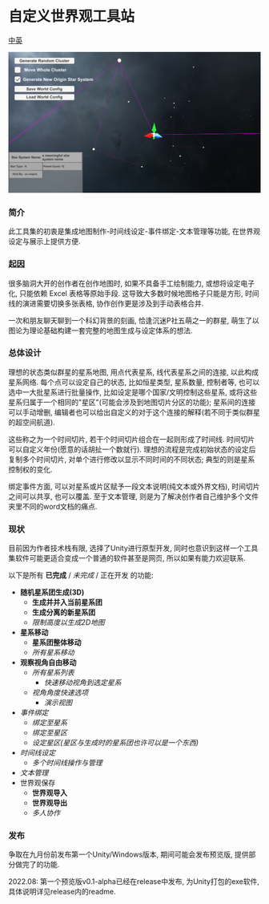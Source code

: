 # 自定义世界观工具站

[中英](./readme.md)

![current status screenshot](./current.png)

### 简介

此工具集的初衷是集成地图制作-时间线设定-事件绑定-文本管理等功能, 在世界观设定与展示上提供方便. 

### 起因

很多脑洞大开的创作者在创作地图时, 如果不具备手工绘制能力, 或想将设定电子化, 只能依赖 Excel 表格等原始手段. 这导致大多数时候地图格子只能是方形, 时间线的演进需要切换多张表格, 协作创作更是涉及到手动表格合并. 

一次和朋友聊天聊到一个科幻背景的刻画, 恰逢沉迷P社五萌之一的群星, 萌生了以图论为理论基础构建一套完整的地图生成与设定体系的想法. 

### 总体设计

理想的状态类似群星的星系地图, 用点代表星系, 线代表星系之间的连接, 以此构成星系网络. 每个点可以设定自己的状态, 比如恒星类型, 星系数量, 控制者等, 也可以选中一大批星系进行批量操作, 比如设定是哪个国家/文明控制这些星系, 或将这些星系归属于一个相同的"星区"(可能会涉及到地图切片分区的功能); 星系间的连接可以手动增删, 编辑者也可以给出自定义的对于这个连接的解释(若不同于类似群星的超空间航道). 

这些称之为一个时间切片, 若干个时间切片组合在一起则形成了时间线. 时间切片可以自定义年份(愿意的话胡扯一个数就行). 理想的流程是完成初始状态的设定后复制多个时间切片, 对单个进行修改以显示不同时间的不同状态; 典型的则是星系控制权的变化. 

绑定事件方面, 可以对星系或片区赋予一段文本说明(纯文本或外界文档), 时间切片之间可以共享, 也可以覆盖. 至于文本管理, 则是为了解决创作者自己维护多个文件夹里不同的word文档的痛点. 

### 现状

目前因为作者技术栈有限, 选择了Unity进行原型开发, 同时也意识到这样一个工具集软件可能更适合变成一个普通的软件甚至是网页, 所以如果有能力欢迎联系. 

以下是所有 **已完成** / *未完成* / 正在开发 的功能: 

 - **随机星系团生成(3D)**
    - **生成并并入当前星系团**
    - **生成分离的新星系团**
    - *限制高度以生成2D地图*
 - **星系移动**
    - **星系团整体移动**
    - *所有星系移动*
 - **观察视角自由移动**
    - *所有星系列表*
       - *快速移动视角到选定星系*
    - *视角角度快速选项*
       - *演示视图*
 - *事件绑定*
    - *绑定至星系*
    - *绑定至星区*
    - *设定星区(星区与生成时的星系团也许可以是一个东西)*
 - *时间线设定*
    - *多个时间线操作与管理*
 - *文本管理*
 - 世界观保存
    - **世界观导入**
    - **世界观导出**
    - *多人协作*

### 发布

争取在九月份前发布第一个Unity/Windows版本, 期间可能会发布预览版, 提供部分做完了的功能. 

2022.08: 第一个预览版v0.1-alpha已经在release中发布, 为Unity打包的exe软件, 具体说明详见release内的readme. 
    